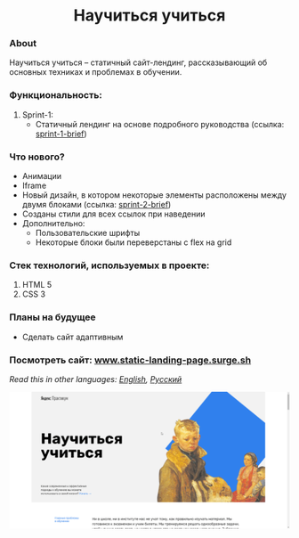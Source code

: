 <h1 align="center">Научиться учиться</h1>

### About
Научиться учиться &ndash; статичный сайт-лендинг, рассказывающий об основных техниках и проблемах в обучении.
### Функциональность: 
1. Sprint-1:
    * Статичный лендинг на основе подробного руководства (ссылка: [sprint-1-brief](./sprint-1/sprint-1-brief.pdf)) 
### Что нового?
  * Анимации
  * Iframe
  * Новый дизайн, в котором некоторые элементы расположены между двумя блоками (ссылка: [sprint-2-brief](sprint-2/sprint-2-brief.pdf))
  * Созданы стили для всех ссылок при наведении
  * Дополнительно:
      * Пользовательские шрифты
      * Некоторые блоки были переверстаны с flex на grid

### Стек технологий, используемых в проекте:
1. HTML 5
2. CSS 3
### Планы на будущее
   * Сделать сайт адаптивным
### Посмотреть сайт: www.static-landing-page.surge.sh
*Read this in other languages: [English](README.md), [Русский](README.ru.md)*

<img src="https://github.com/quis0/my-portfolio/blob/master/images/sprint-2-example.gif" alt="" >
